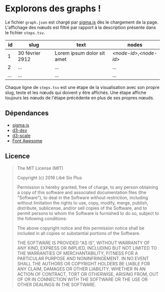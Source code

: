 # Explorons des graphs !

Le fichier `graph.json` est chargé par [sigma.js](https://github.com/jacomyal/sigma.js/tree/master/plugins/sigma.parsers.json) dès le chargement de la page.  
L'affichage des nœuds est filtré par rapport à la description présente dans le fichier `steps.tsv`.

| id | slug | text | nodes |
| --- | ---- | ----- | --------- |
| 1 | 30 février 2912 | Lorem ipsum dolor sit amet | *&lt;node-id&gt;*,*&lt;node-id&gt;* |
| 2 | ... | ... | ... |
| ... | ... | ... | ... |

Chaque ligne de `steps.tsv` est une étape de la visualisation avec son propre slug, texte et les nœuds qui doivent y être affichés. Une étape affiche toujours les nœuds de l'étape précédente en plus de ses propres nœuds.

## Dépendances

* [sigma.js](https://github.com/jacomyal/sigma.js)
* [d3-dsv](https://github.com/d3/d3-dsv)
* [d3-scale](https://github.com/d3/d3-scale)
* [Font Awesome](https://fortawesome.github.io/Font-Awesome/)

## Licence

> The MIT License (MIT)
>
> Copyright (c) 2016 Libé Six Plus
>
>Permission is hereby granted, free of charge, to any person obtaining a copy of this software and associated documentation files (the "Software"), to deal in the Software without restriction, including without limitation the rights to use, copy, modify, merge, publish, distribute, sublicense, and/or sell copies of the Software, and to permit persons to whom the Software is furnished to do so, subject to the following conditions:
>
> The above copyright notice and this permission notice shall be included in all copies or substantial portions of the Software.
>
> THE SOFTWARE IS PROVIDED "AS IS", WITHOUT WARRANTY OF ANY KIND, EXPRESS OR IMPLIED, INCLUDING BUT NOT LIMITED TO THE WARRANTIES OF MERCHANTABILITY, FITNESS FOR A PARTICULAR PURPOSE AND NONINFRINGEMENT. IN NO EVENT SHALL THE AUTHORS OR COPYRIGHT HOLDERS BE LIABLE FOR ANY CLAIM, DAMAGES OR OTHER LIABILITY, WHETHER IN AN ACTION OF CONTRACT, TORT OR OTHERWISE, ARISING FROM, OUT OF OR IN CONNECTION WITH THE SOFTWARE OR THE USE OR OTHER DEALINGS IN THE SOFTWARE.
>
